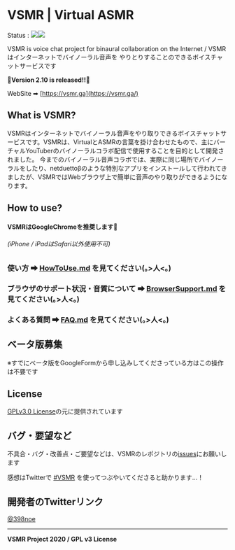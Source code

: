 # VSMR | Virtual ASMR
Status : ![](https://img.shields.io/badge/Version-2.10-green)![](https://img.shields.io/badge/Build-Passing-blue)

VSMR is voice chat project for binaural collaboration on the Internet / VSMRはインターネットでバイノーラル音声を やりとりすることのできるボイスチャットサービスです

🎈**Version 2.10 is released!!**🎈

WebSite ➡ [https://vsmr.ga](https://vsmr.ga/)



## What is VSMR?

VSMRはインターネットでバイノーラル音声をやり取りできるボイスチャットサービスです。VSMRは、VirtualとASMRの言葉を掛け合わせたもので、主にバーチャルYouTuberのバイノーラルコラボ配信で使用することを目的として開発されました。
今までのバイノーラル音声コラボでは、実際に同じ場所でバイノーラルをしたり、netduettoβのような特別なアプリをインストールして行われてきましたが、VSMRではWebブラウザ上で簡単に音声のやり取りができるようになります。



## How to use?

#### VSMRはGoogleChromeを推奨します💪

###### (iPhone / iPadはSafari以外使用不可)



### 使い方 ➡ [HowToUse.md](HowToUse.md) を見てください(｡>人<｡)

### ブラウザのサポート状況・音質について ➡ [BrowserSupport.md](BrowserSupport.md) を見てください(｡>人<｡)

### よくある質問 ➡ [FAQ.md](FAQ.md) を見てください(｡>人<｡)





## ベータ版募集

※すでにベータ版をGoogleFormから申し込みしてくださっている方はこの操作は不要です



## License

[GPLv3.0 License](LICENSE)の元に提供されています



##  バグ・要望など

不具合・バグ・改善点・ご要望などは、VSMRのレポジトリの[issues](https://github.com/398noe/VSMR/issues)にお願いします

感想はTwitterで [#VSMR](https://twitter.com/search?q=%23VSMR) を使ってつぶやいてくださると助かります…！



## 開発者のTwitterリンク

[@398noe](https://twitter.com/398noe)



---

**VSMR Project  2020 / GPL v3 License**